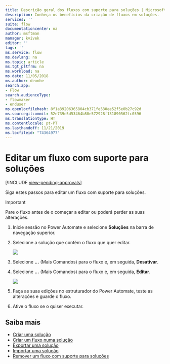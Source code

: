 ```yaml
---
title: Descrição geral dos fluxos com suporte para soluções | Microsoft Docs
description: Conheça os benefícios da criação de fluxos em soluções.
services: ''
suite: flow
documentationcenter: na
author: msftman
manager: kvivek
editor: ''
tags: ''
ms.service: flow
ms.devlang: na
ms.topic: article
ms.tgt_pltfrm: na
ms.workload: na
ms.date: 11/05/2018
ms.author: deonhe
search.app:
- Flow
search.audienceType:
- flowmaker
- enduser
ms.openlocfilehash: 8f1a39206365804cb371fe530ee52f5e0b27c92d
ms.sourcegitcommit: 52e739e5d53464b80e572928f131890562fc0396
ms.translationtype: HT
ms.contentlocale: pt-PT
ms.lasthandoff: 11/21/2019
ms.locfileid: "74364977"
---
```

# <a name="edit-a-solution-aware-flow"></a>Editar um fluxo com suporte para soluções
[!INCLUDE [view-pending-approvals](includes/cc-rebrand.md)]

Siga estes passos para editar um fluxo com suporte para soluções.

> [!IMPORTANT]
> Pare o fluxo antes de o começar a editar ou poderá perder as suas alterações.

1. Inicie sessão no Power Automate e selecione **Soluções** na barra de navegação superior.
1. Selecione a solução que contém o fluxo que quer editar.

   ![](./media/edit-solution-aware-flow/new-flow-inside-solution.png)

1. Selecione **...** (Mais Comandos) para o fluxo e, em seguida, **Desativar**.
1. Selecione **...** (Mais Comandos) para o fluxo e, em seguida, **Editar**.

   ![](./media/edit-solution-aware-flow/edit-flow.png)
   
1. Faça as suas edições no estruturador do Power Automate, teste as alterações e guarde o fluxo.
1. Ative o fluxo se o quiser executar.

## <a name="learn-more"></a>Saiba mais

* [Criar uma solução](./overview-solution-flows.md)
* [Criar um fluxo numa solução](./create-flow-solution.md)
* [Exportar uma solução](./export-flow-solution.md)
* [Importar uma solução](./import-flow-solution.md)
* [Remover um fluxo com suporte para soluções](./remove-solution-aware-flow.md)

